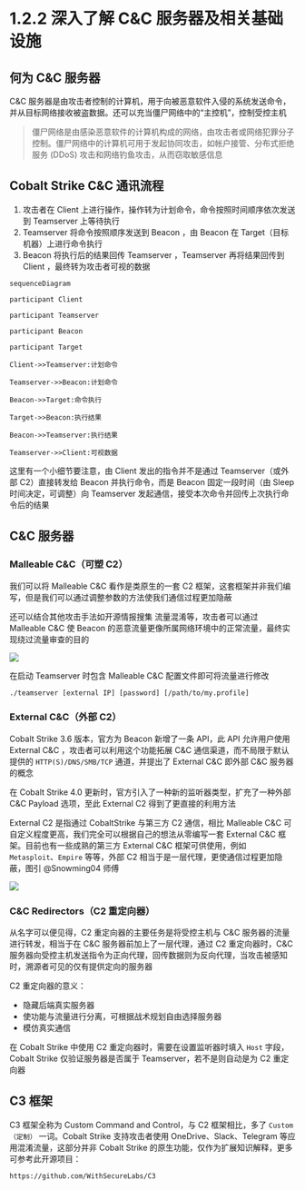 # 1.2.2 深入了解 C\&C 服务器及相关基础设施

## 何为 C\&C 服务器

C\&C 服务器是由攻击者控制的计算机，用于向被恶意软件入侵的系统发送命令，并从目标网络接收被盗数据。还可以充当僵尸网络中的“主控机”，控制受控主机

> 僵尸网络是由感染恶意软件的计算机构成的网络，由攻击者或网络犯罪分子控制。僵尸网络中的计算机可用于发起协同攻击，如帐户接管、分布式拒绝服务 (DDoS) 攻击和网络钓鱼攻击，从而窃取敏感信息

## Cobalt Strike C\&C 通讯流程

1. 攻击者在 Client 上进行操作，操作转为计划命令，命令按照时间顺序依次发送到 Teamserver 上等待执行
2. Teamserver 将命令按照顺序发送到 Beacon ，由 Beacon 在 Target（目标机器）上进行命令执行
3. Beacon 将执行后的结果回传 Teamserver ，Teamserver 再将结果回传到 Client ，最终转为攻击者可视的数据

```mermaid
sequenceDiagram

participant Client

participant Teamserver

participant Beacon

participant Target

Client->>Teamserver:计划命令

Teamserver->>Beacon:计划命令

Beacon->>Target:命令执行

Target->>Beacon:执行结果

Beacon->>Teamserver:执行结果

Teamserver->>Client:可视数据

```

这里有一个小细节要注意，由 Client 发出的指令并不是通过 Teamserver（或外部 C2）直接转发给 Beacon 并执行命令，而是 Beacon 固定一段时间（由 Sleep 时间决定，可调整）向 Teamserver 发起通信，接受本次命令并回传上次执行命令后的结果

## C\&C 服务器

### Malleable C\&C（可塑 C2）

我们可以将 Malleable C\&C 看作是类原生的一套 C2 框架，这套框架并非我们编写，但是我们可以通过调整参数的方法使我们通信过程更加隐蔽

还可以结合其他攻击手法如开源情报搜集 流量混淆等，攻击者可以通过 Malleable C\&C 使 Beacon 的恶意流量更像所属网络环境中的正常流量，最终实现绕过流量审查的目的

![](https://s2.loli.net/2023/08/25/3ZuFdVfRjs54Dvg.png)

在启动 Teamserver 时包含 Malleable C\&C 配置文件即可将流量进行修改

```
./teamserver [external IP] [password] [/path/to/my.profile]
```

### External C\&C（外部 C2）

Cobalt Strike 3.6 版本，官方为 Beacon 新增了一条 API，此 API 允许用户使用 External C\&C ，攻击者可以利用这个功能拓展 C\&C 通信渠道，而不局限于默认提供的 `HTTP(S)/DNS/SMB/TCP` 通道，并提出了 External C\&C 即外部 C\&C 服务器的概念

在 Cobalt Strike 4.0 更新时，官方引入了一种新的监听器类型，扩充了一种外部 C\&C Payload 选项，至此 External C2 得到了更直接的利用方法

External C2 是指通过 CobaltStrike 与第三方 C2 通信，相比 Malleable C\&C 可自定义程度更高，我们完全可以根据自己的想法从零编写一套 External C\&C 框架。目前也有一些成熟的第三方 External C\&C 框架可供使用，例如 `Metasploit`、`Empire` 等等，外部 C2 相当于是一层代理，更使通信过程更加隐蔽，图引 @Snowming04 师傅

![](https://s2.loli.net/2023/08/25/JpfbrvPLyFNzQlm.png)

### C\&C Redirectors（C2 重定向器）

从名字可以便见得，C2 重定向器的主要任务是将受控主机与 C\&C 服务器的流量进行转发，相当于在 C\&C 服务器前加上了一层代理，通过 C2 重定向器时，C\&C 服务器向受控主机发送指令为正向代理，回传数据则为反向代理，当攻击被感知时，溯源者可见的仅有提供定向的服务器

C2 重定向器的意义：

* 隐藏后端真实服务器
* 使功能与流量进行分离，可根据战术规划自由选择服务器
* 模仿真实通信

在 Cobalt Strike 中使用 C2 重定向器时，需要在设置监听器时填入 `Host` 字段，Cobalt Strike 仅验证服务器是否属于 Teamserver，若不是则自动是为 C2 重定向器

## C3 框架

C3 框架全称为 Custom Command and Control，与 C2 框架相比，多了 `Custom（定制）` 一词。Cobalt Strike 支持攻击者使用 OneDrive、Slack、Telegram 等应用混淆流量，这部分并非 Cobalt Strike 的原生功能，仅作为扩展知识解释，更多可参考此开源项目：

```
https://github.com/WithSecureLabs/C3
```
